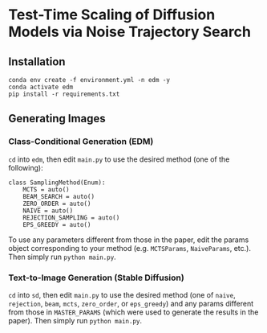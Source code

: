 # Test-Time Scaling of Diffusion Models via Noise Trajectory Search

## Installation

```
conda env create -f environment.yml -n edm -y
conda activate edm
pip install -r requirements.txt
```

## Generating Images

### Class-Conditional Generation (EDM)

`cd` into `edm`, then edit `main.py` to use the desired method (one of the following):
```
class SamplingMethod(Enum):
    MCTS = auto()
    BEAM_SEARCH = auto()
    ZERO_ORDER = auto()
    NAIVE = auto()
    REJECTION_SAMPLING = auto()
    EPS_GREEDY = auto()
```
To use any parameters different from those in the paper, edit the params object corresponding to your method (e.g. `MCTSParams`, `NaiveParams`, etc.). Then simply run `python main.py`.

### Text-to-Image Generation (Stable Diffusion)

`cd` into `sd`, then edit `main.py` to use the desired method (one of `naive`, `rejection`, `beam`, `mcts`, `zero_order`, or `eps_greedy`) and any params different from those in `MASTER_PARAMS` (which were used to generate the results in the paper). Then simply run `python main.py`.